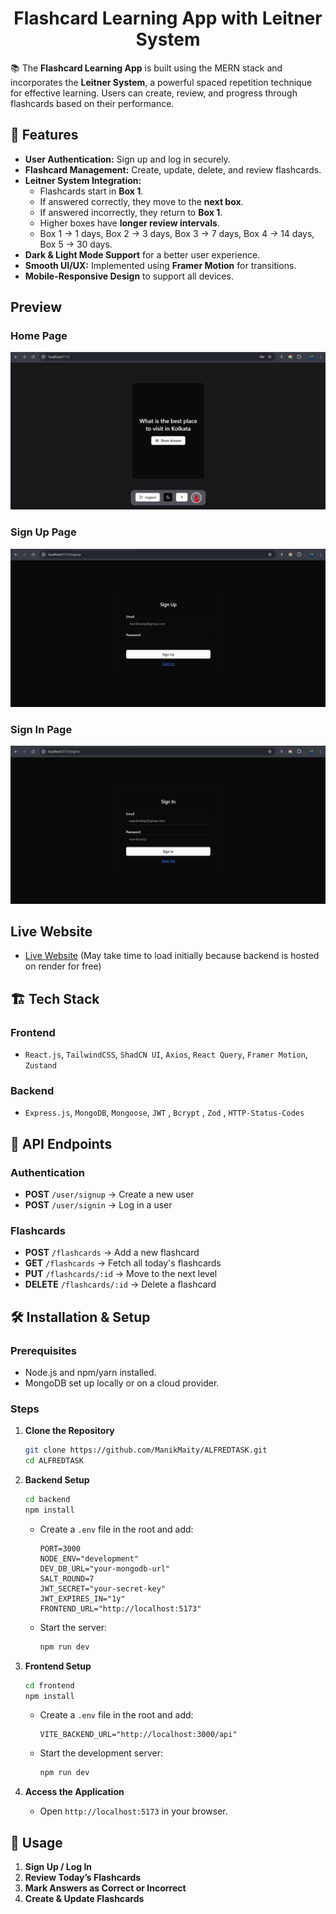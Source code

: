 <div align="center">
    <h1>Flashcard Learning App with Leitner System</h1>
</div>

📚 The **Flashcard Learning App** is built using the MERN stack and incorporates the **Leitner System**, a powerful spaced repetition technique for effective learning. Users can create, review, and progress through flashcards based on their performance.

## 🚀 Features

- **User Authentication:** Sign up and log in securely.
- **Flashcard Management:** Create, update, delete, and review flashcards.
- **Leitner System Integration:**
  - Flashcards start in **Box 1**.
  - If answered correctly, they move to the **next box**.
  - If answered incorrectly, they return to **Box 1**.
  - Higher boxes have **longer review intervals**.
  - Box 1 → 1 days, Box 2 → 3 days, Box 3 → 7 days, Box 4 → 14 days, Box 5 → 30 days.
- **Dark & Light Mode Support** for a better user experience.
- **Smooth UI/UX:** Implemented using **Framer Motion** for transitions.
- **Mobile-Responsive Design** to support all devices.

## Preview

### Home Page

<img src="./frontend/public/home-page.png"/>

### Sign Up Page
<img src="./frontend/public/signup-page.png"/>

### Sign In Page
<img src="./frontend/public/signin-page.png"/>

## Live Website
- [Live Website](https://alfredtask-theta.vercel.app/) (May take time to load initially because backend is hosted on render for free)

## 🏗 Tech Stack

### Frontend
- `React.js`, `TailwindCSS`, `ShadCN UI`, `Axios`, `React Query`, `Framer Motion`, `Zustand`

### Backend
- `Express.js`, `MongoDB`, `Mongoose`, `JWT` , `Bcrypt` , `Zod` , `HTTP-Status-Codes`

## 🔗 API Endpoints
### Authentication
- **POST** `/user/signup` → Create a new user
- **POST** `/user/signin` → Log in a user

### Flashcards
- **POST** `/flashcards` → Add a new flashcard
- **GET** `/flashcards` → Fetch all today's flashcards
- **PUT** `/flashcards/:id` → Move to the next level
- **DELETE** `/flashcards/:id` → Delete a flashcard


## 🛠️ Installation & Setup

### Prerequisites
- Node.js and npm/yarn installed.
- MongoDB set up locally or on a cloud provider.

### Steps

1. **Clone the Repository**
   ```bash
   git clone https://github.com/ManikMaity/ALFREDTASK.git
   cd ALFREDTASK
   ```

2. **Backend Setup**
   ```bash
   cd backend
   npm install
   ```
   - Create a `.env` file in the root and add:
     ```env
     PORT=3000
     NODE_ENV="development"
     DEV_DB_URL="your-mongodb-url"
     SALT_ROUND=7
     JWT_SECRET="your-secret-key"
     JWT_EXPIRES_IN="1y"
     FRONTEND_URL="http://localhost:5173"
     ```
   - Start the server:
     ```bash
     npm run dev
     ```

3. **Frontend Setup**
   ```bash
   cd frontend
   npm install
   ```
   - Create a `.env` file in the root and add:
     ```env
     VITE_BACKEND_URL="http://localhost:3000/api"
     ```
   - Start the development server:
     ```bash
     npm run dev
     ```

4. **Access the Application**
   - Open `http://localhost:5173` in your browser.

## 📌 Usage
1. **Sign Up / Log In**
2. **Review Today’s Flashcards**
3. **Mark Answers as Correct or Incorrect**
4. **Create & Update Flashcards**

